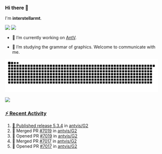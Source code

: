 ### Hi there 👋

I'm **interstellarmt**.

[![](https://img.shields.io/endpoint?url=https://awards.antv.vision/interstellarmt-g2-contributor.json)](https://github.com/antvis/g2)
[![](https://img.shields.io/endpoint?url=https://awards.antv.vision/interstellarmt-gpt-vis-contributor.json)](https://github.com/antvis/gpt-vis)

- 🔭 I’m currently working on [AntV](https://github.com/antvis).

- 📖 I’m studying the grammar of graphics. Welcome to communicate with me.

![](https://raw.githubusercontent.com/interstellarmt/interstellarmt/refs/heads/output/github-contribution-grid-snake.svg)
<div>
  <a href="https://github.com/interstellarmt">
  <img height="180em" src="https://github-readme-stats-eight-theta.vercel.app/api?username=interstellarmt&show_icons=true&include_all_commits=true&count_private=true&theme=tokyonight"/>
</div>
    
### :zap: Recent Activity

<!--START_SECTION:activity-->
1. 🚀 Published release [5.3.4](https://github.com/antvis/G2/releases/tag/5.3.4) in [antvis/G2](https://github.com/antvis/G2)
2. 🎉 Merged PR [#7019](https://github.com/antvis/G2/pull/7019) in [antvis/G2](https://github.com/antvis/G2)
3. 💪 Opened PR [#7019](https://github.com/antvis/G2/pull/7019) in [antvis/G2](https://github.com/antvis/G2)
4. 🎉 Merged PR [#7017](https://github.com/antvis/G2/pull/7017) in [antvis/G2](https://github.com/antvis/G2)
5. 💪 Opened PR [#7017](https://github.com/antvis/G2/pull/7017) in [antvis/G2](https://github.com/antvis/G2)
<!--END_SECTION:activity-->

